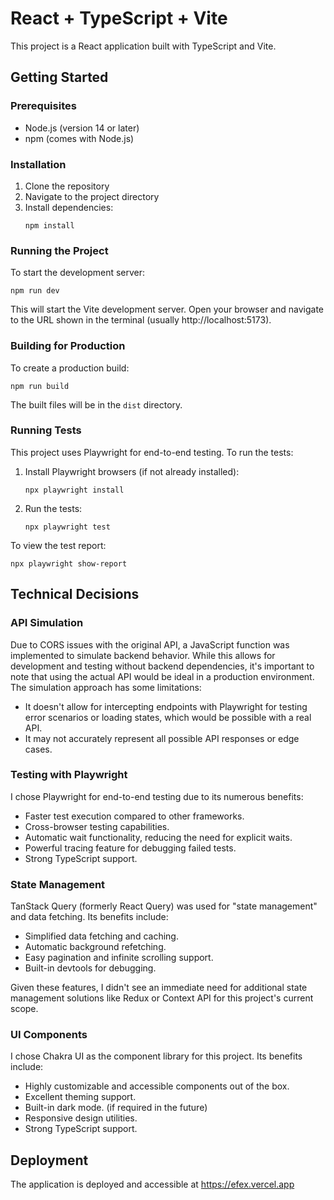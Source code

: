 # React + TypeScript + Vite

This project is a React application built with TypeScript and Vite.

## Getting Started

### Prerequisites

- Node.js (version 14 or later)
- npm (comes with Node.js)

### Installation

1. Clone the repository
2. Navigate to the project directory
3. Install dependencies:
   ```
   npm install
   ```

### Running the Project

To start the development server:

```
npm run dev
```

This will start the Vite development server. Open your browser and navigate to the URL shown in the terminal (usually http://localhost:5173).

### Building for Production

To create a production build:

```
npm run build
```

The built files will be in the `dist` directory.

### Running Tests

This project uses Playwright for end-to-end testing. To run the tests:

1. Install Playwright browsers (if not already installed):
   ```
   npx playwright install
   ```

2. Run the tests:
   ```
   npx playwright test
   ```

To view the test report:

```
npx playwright show-report
```


## Technical Decisions

### API Simulation
Due to CORS issues with the original API, a JavaScript function was implemented to simulate backend behavior. While this allows for development and testing without backend dependencies, it's important to note that using the actual API would be ideal in a production environment. The simulation approach has some limitations:

- It doesn't allow for intercepting endpoints with Playwright for testing error scenarios or loading states, which would be possible with a real API.
- It may not accurately represent all possible API responses or edge cases.

### Testing with Playwright
I chose Playwright for end-to-end testing due to its numerous benefits:

- Faster test execution compared to other frameworks.
- Cross-browser testing capabilities.
- Automatic wait functionality, reducing the need for explicit waits.
- Powerful tracing feature for debugging failed tests.
- Strong TypeScript support.

### State Management
TanStack Query (formerly React Query) was used for "state management" and data fetching. Its benefits include:

- Simplified data fetching and caching.
- Automatic background refetching.
- Easy pagination and infinite scrolling support.
- Built-in devtools for debugging.

Given these features, I didn't see an immediate need for additional state management solutions like Redux or Context API for this project's current scope.

### UI Components
I chose Chakra UI as the component library for this project. Its benefits include:

- Highly customizable and accessible components out of the box.
- Excellent theming support.
- Built-in dark mode. (if required in the future)
- Responsive design utilities.
- Strong TypeScript support.

## Deployment

The application is deployed and accessible at https://efex.vercel.app


